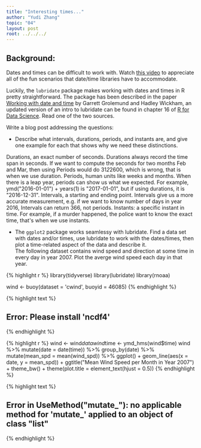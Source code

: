 ```yaml
---
title: "Interesting times..."
author: "Yudi Zhang"
topic: "04"
layout: post
root: ../../../
---
```



## Background:

Dates and times can be difficult to work with. Watch [this video](https://www.youtube.com/watch?v=-5wpm-gesOY) to appreciate all of the fun scenarios that date/time libraries have to accommodate. 

Luckily, the `lubridate` package makes working with dates and times in R pretty straightforward. The package has been described in the paper [Working with date and time](http://www.jstatsoft.org/v40/i03/) by Garrett Grolemund and Hadley Wickham, an updated version of an intro to lubridate can be found in chapter 16 of [R for Data Science](https://r4ds.had.co.nz/dates-and-times.html). Read one of the two sources.

Write a blog post addressing the questions:


- Describe what intervals, durations, periods, and instants are, and give one example for each that shows why we need these distinctions.

Durations, an exact number of seconds. Durations always record the time span in seconds. If we want to compute the seconds for two months Feb and Mar, then using Periods would do 31*2*2600, which is wrong, that is when we use duration.
Periods, human units like weeks and months. When there is a leap year, periods can show us what we expected. For example, ymd("2016-01-01") + years(1) is "2017-01-01", but if using durations, it is "2016-12-31".
Intervals, a starting and ending point. Intervals give us a more accurate measurement, e.g. if we want to know number of days in year 2016, Intervals can return 366, not periods.
Instants: a specific instant in time. For example, if a murder happened, the police want to know the exact time, that's when we use instants.

- The `ggplot2` package works seamlessy with lubridate. Find a data set with dates and/or times, use lubridate to work with the dates/times, then plot a time-related aspect of the data and describe it.  
The following dataset contains wind speed and direction at some time in every day in year 2007. Plot the averge wind speed each day in that year.


{% highlight r %}
library(tidyverse)
library(lubridate)
library(rnoaa)

wind <- buoy(dataset = 'cwind', buoyid = 46085)
{% endhighlight %}



{% highlight text %}
## Error: Please install 'ncdf4'
{% endhighlight %}



{% highlight r %}
wind <- wind$data
wind$time <- ymd_hms(wind$time)
wind %>% 
  mutate(date = date(time)) %>% 
  group_by(date) %>% 
  mutate(mean_spd = mean(wind_spd)) %>% 
  ggplot() +
  geom_line(aes(x = date, y = mean_spd)) + 
  ggtitle("Mean Wind Speed per Month in Year 2007") +
  theme_bw() +
  theme(plot.title = element_text(hjust = 0.5))
{% endhighlight %}



{% highlight text %}
## Error in UseMethod("mutate_"): no applicable method for 'mutate_' applied to an object of class "list"
{% endhighlight %}
